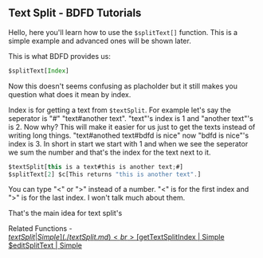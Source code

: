 ## Text Split - BDFD Tutorials

Hello, here you'll learn how to use the `$splitText[]` function. This is a simple example and advanced ones will be shown later.


This is what BDFD provides us:
```js
$splitText[Index]
```
Now this doesn't seems confusing as placholder but it still makes you question what does it mean by index.

Index is for getting a text from `$textSplit`. For example let's say the seperator is "#" "text#another text". "text"'s index is 1 and "another text"'s is 2. Now why? This will make it easier for us just to get the texts instead of writing long things. "text#anothed text#bdfd is nice" now "bdfd is nice"'s index is 3. In short in start we start with 1 and when we see the seperator we sum the number and that's the index for the text next to it.
```js
$textSplit[this is a text#this is another text;#]
$splitText[2] $c[This returns "this is another text".]
```
You can type "<" or ">" instead of a number. "<" is for the first index and ">" is for the last index. I won't talk much about them.

That's the main idea for text split's

Related Functions - <br>
[$textSplit | Simple](./textSplit.md)<br>
[$getTextSplitIndex | Simple](./getTextSplitIndex.md)<br>
[$editSplitText | Simple](./editSplitText.md)
